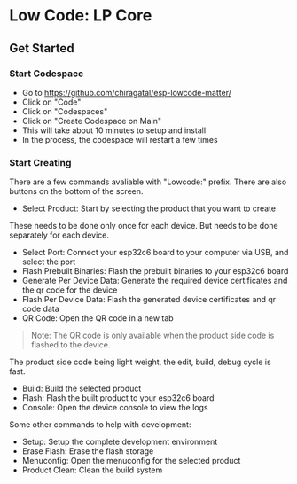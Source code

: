 # Low Code: LP Core

## Get Started

### Start Codespace

- Go to <https://github.com/chiragatal/esp-lowcode-matter/>
- Click on "Code"
- Click on "Codespaces"
- Click on "Create Codespace on Main"
- This will take about 10 minutes to setup and install
- In the process, the codespace will restart a few times

### Start Creating

There are a few commands avaliable with "Lowcode:" prefix. There are also buttons on the bottom of the screen.

- Select Product: Start by selecting the product that you want to create

These needs to be done only once for each device. But needs to be done separately for each device.

- Select Port: Connect your esp32c6 board to your computer via USB, and select the port
- Flash Prebuilt Binaries: Flash the prebuilt binaries to your esp32c6 board
- Generate Per Device Data: Generate the required device certificates and the qr code for the device
- Flash Per Device Data: Flash the generated device certificates and qr code data
- QR Code: Open the QR code in a new tab

> Note: The QR code is only available when the product side code is flashed to the device.

The product side code being light weight, the edit, build, debug cycle is fast.

- Build: Build the selected product
- Flash: Flash the built product to your esp32c6 board
- Console: Open the device console to view the logs

Some other commands to help with development:

- Setup: Setup the complete development environment
- Erase Flash: Erase the flash storage
- Menuconfig: Open the menuconfig for the selected product
- Product Clean: Clean the build system
